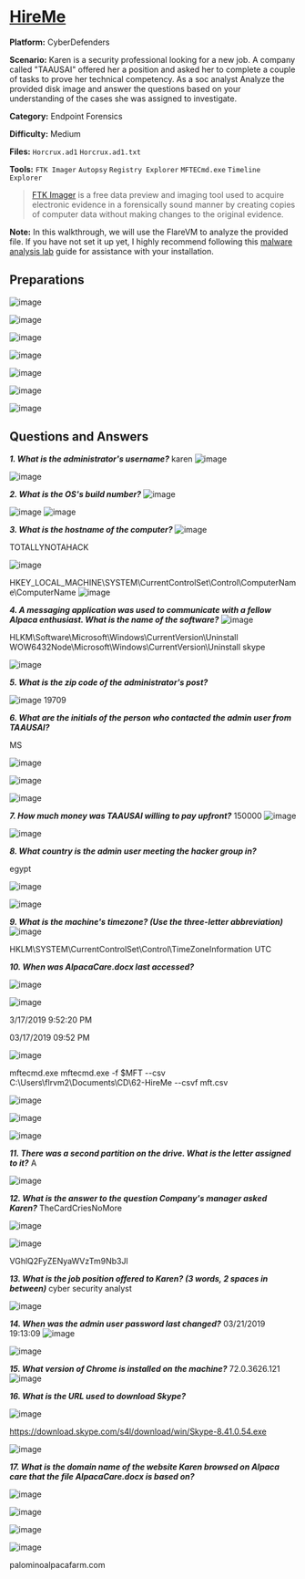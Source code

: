 # <a href="https://cyberdefenders.org/blueteam-ctf-challenges/hireme/">HireMe</a>

**Platform:** CyberDefenders

**Scenario:** Karen is a security professional looking for a new job. A company called "TAAUSAI"  offered her a position and asked her to complete a couple of tasks to prove her technical competency. As a soc analyst Analyze the provided disk image and answer the questions based on your understanding of the cases she was assigned to investigate.

**Category:** Endpoint Forensics

**Difficulty:** Medium

**Files:** `Horcrux.ad1` `Horcrux.ad1.txt`

**Tools:** `FTK Imager` `Autopsy` `Registry Explorer` `MFTECmd.exe` `Timeline Explorer`

> [FTK Imager](https://www.exterro.com/digital-forensics-software/ftk-imager) is a free data preview and imaging tool used to acquire electronic evidence in a forensically sound manner by creating copies of computer data without making changes to the original evidence.

**Note:** In this walkthrough, we will use the FlareVM to analyze the provided file. If you have not set it up yet, I highly recommend following this [malware analysis lab](https://github.com/mmhgwyjs/malware-analysis-lab/blob/main/README.md) guide for assistance with your installation.

## **Preparations**

![image](https://github.com/user-attachments/assets/4bf64fe1-a4fe-4aff-87b5-203e723327ca)

![image](https://github.com/user-attachments/assets/dc44ae38-7f37-4c85-81b0-19260a6a5c24)

![image](https://github.com/user-attachments/assets/1d9cb1e8-df64-43e2-a09d-26be927d9997)

![image](https://github.com/user-attachments/assets/5e4d3005-8020-4519-8972-5d4df9cd9674)

![image](https://github.com/user-attachments/assets/6dd9a4a0-8e3b-4bd4-95e9-9b24dd6934a9)

![image](https://github.com/user-attachments/assets/32adc44c-f019-4102-bac8-3b98aae2bcf2)

![image](https://github.com/user-attachments/assets/e225f870-b472-45e4-b725-d8a3efe1684a)

## **Questions and Answers**

***1. What is the administrator's username?***
karen
![image](https://github.com/user-attachments/assets/ba8dbc4e-e781-479a-9f27-986b8764d380)

![image](https://github.com/user-attachments/assets/3ce788a0-7de3-44d3-9a02-66fec86ce10f)

***2. What is the OS's build number?***
![image](https://github.com/user-attachments/assets/803a8525-0be2-4d29-bbdf-4c0b182f5516)

![image](https://github.com/user-attachments/assets/6ee71c2f-7837-478c-bafa-dbe96651e28f)
![image](https://github.com/user-attachments/assets/8f4a3f56-3b27-4855-b71f-db2aeb7c4cfd)


***3. What is the hostname of the computer?***
![image](https://github.com/user-attachments/assets/4c0f8d21-6b49-46ca-893e-5342f2f470bf)

TOTALLYNOTAHACK

![image](https://github.com/user-attachments/assets/eb6858d6-5079-4490-a3a0-529e15723666)

HKEY_LOCAL_MACHINE\SYSTEM\CurrentControlSet\Control\ComputerName\ComputerName
![image](https://github.com/user-attachments/assets/44951541-1e05-4f8b-96e7-0f7997bcf602)

***4. A messaging application was used to communicate with a fellow Alpaca enthusiast. What is the name of the software?***
![image](https://github.com/user-attachments/assets/bbabde94-6393-4fbb-a708-8327af56fc80)

HLKM\Software\Microsoft\Windows\CurrentVersion\Uninstall
WOW6432Node\Microsoft\Windows\CurrentVersion\Uninstall
skype

![image](https://github.com/user-attachments/assets/d0de6ab3-c9b6-478f-ad4c-11ded9144c90)


***5. What is the zip code of the administrator's post?***

![image](https://github.com/user-attachments/assets/f3fbca21-81b7-4c68-bf6e-e7da65e52188)
19709

***6. What are the initials of the person who contacted the admin user from TAAUSAI?***

MS

![image](https://github.com/user-attachments/assets/fc3c6dc3-0952-400c-a250-78c98e65370c)

![image](https://github.com/user-attachments/assets/7903d4f6-cc71-42aa-a022-291b67b6905d)

![image](https://github.com/user-attachments/assets/48708747-f84d-4a9d-b38b-1921d127fac4)

***7. How much money was TAAUSAI willing to pay upfront?***
150000
![image](https://github.com/user-attachments/assets/4a61e5e1-43e0-484d-8cdf-d24a5a488c5e)

![image](https://github.com/user-attachments/assets/49ec9a79-e991-429f-8893-e66ea3c8aff0)

***8. What country is the admin user meeting the hacker group in?***

egypt

![image](https://github.com/user-attachments/assets/5e53ac9b-ceec-4ab6-bed5-646d01290b3e)

![image](https://github.com/user-attachments/assets/8fd7d1a0-200a-439b-889c-69e4b24ab4b7)

***9. What is the machine's timezone? (Use the three-letter abbreviation)***
![image](https://github.com/user-attachments/assets/10c4cdda-143a-4d49-bd63-67755b20741d)

HKLM\SYSTEM\CurrentControlSet\Control\TimeZoneInformation
UTC

***10. When was AlpacaCare.docx last accessed?***

![image](https://github.com/user-attachments/assets/102cc8e4-634b-4cf2-be07-a7d0858b0b6e)

![image](https://github.com/user-attachments/assets/8b427533-66d3-4ecb-ada9-3910cfd3dcaa)

3/17/2019 9:52:20 PM

03/17/2019 09:52 PM

![image](https://github.com/user-attachments/assets/4c1653ea-3fe2-4f58-bd77-f07f9eeb8b9c)

mftecmd.exe
mftecmd.exe -f $MFT --csv C:\Users\flrvm2\Documents\CD\62-HireMe --csvf mft.csv

![image](https://github.com/user-attachments/assets/baa684e2-76f2-4b4d-9d03-b9ed8d81186a)

![image](https://github.com/user-attachments/assets/e0acb166-421b-4248-a7b3-39574f7b40fe)

![image](https://github.com/user-attachments/assets/303d9241-f13f-4b9d-a2e2-afc08146ea65)

***11. There was a second partition on the drive. What is the letter assigned to it?***
A

![image](https://github.com/user-attachments/assets/84c3eea0-875b-4649-9568-bca0e46e5d32)

***12. What is the answer to the question Company's manager asked Karen?***
TheCardCriesNoMore


![image](https://github.com/user-attachments/assets/dcdce0db-8b4f-49e7-acef-4523701b80ce)

![image](https://github.com/user-attachments/assets/deb9aadc-3f93-470b-90cb-bcd01b5f9752)

VGhlQ2FyZENyaWVzTm9Nb3Jl

***13. What is the job position offered to Karen? (3 words, 2 spaces in between)***
cyber security analyst

![image](https://github.com/user-attachments/assets/3d59498b-e4b8-4cef-9f58-3fbe807e2ac8)

***14. When was the admin user password last changed?***
03/21/2019 19:13:09
![image](https://github.com/user-attachments/assets/bcf902d6-2bb3-4ae8-bc4a-c5fc2a2baf5c)

![image](https://github.com/user-attachments/assets/ce216516-bb6e-47fa-ba73-ca0c9b9b5202)

***15. What version of Chrome is installed on the machine?***
72.0.3626.121
![image](https://github.com/user-attachments/assets/64339bc1-9cea-43a3-b13f-3221120c5452)

***16. What is the URL used to download Skype?***

![image](https://github.com/user-attachments/assets/4464d26c-ac78-4f0c-a4bf-4add056906f1)

https://download.skype.com/s4l/download/win/Skype-8.41.0.54.exe

![image](https://github.com/user-attachments/assets/2402bce8-3227-4f55-b1db-e8359883fd5d)

***17. What is the domain name of the website Karen browsed on Alpaca care that the file AlpacaCare.docx is based on?***

![image](https://github.com/user-attachments/assets/b6b5a823-d260-4e8a-95c5-329e1a8c9c8a)

![image](https://github.com/user-attachments/assets/f9dfa490-220a-4182-8548-630ababde606)

![image](https://github.com/user-attachments/assets/53c49a75-146e-44dd-b570-43f50bcaff74)

![image](https://github.com/user-attachments/assets/d96e433d-e73f-49f3-aedc-09f1fe9aa6fe)

palominoalpacafarm.com
